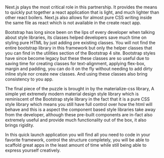 Next.js plays the most critical role in this partnership. It provides the means to quickly put together a react application that is light, and much lighter than other react boilers. Next.js also allows for almost pure CSS writing inside the same file as react which is not available in the create react app.

Bootstrap has long since been on the lips of every developer when talking about style libraries, its classes helped developers save much time on styling pure HTML by just adding pre existing classes. You will not find the entire bootstrap library in this framework but only the helper classes that you can find in the utilities section of the Bootstrap 4 site. Bootstrap styles have since become legacy but these these classes are so useful due to saving time for creating classes for text-alignment, applying flex-box, margin and padding, you can do it on the fly without needing to add dirty inline style nor create new classes. And using these classes also bring consistency to you app.

The final piece of the puzzle is brought in by the materialize-css library, A simple yet extremely modern material design style library which is reminiscent of the Bootstrap style library in the fact that it is a pure CSS style library which means you still have full control over how the html will behave and this is a aspect the component based style libraries take away from the developer, although these pre-built components are in-fact also extremely useful and provide much functionality out of the box, it also brings rigidity.

In this quick launch application you will find all you need to code in your favorite framework, control the structure completely, you will be able to scaffold great apps in the least amount of time while still being able to express yourself creatively.